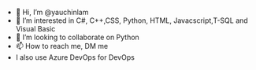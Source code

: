 - 👋 Hi, I’m @yauchinlam
- 👀 I’m interested in C#, C++,CSS, Python, HTML, Javacscript,T-SQL  and Visual Basic
- 💞️ I’m looking to collaborate on Python
- 📫 How to reach me, DM me
- I also use Azure DevOps for DevOps

<!---
yauchinlam/yauchinlam is a ✨ special ✨ repository because its `README.md` (this file) appears on your GitHub profile.
You can click the Preview link to take a look at your changes.
--->
